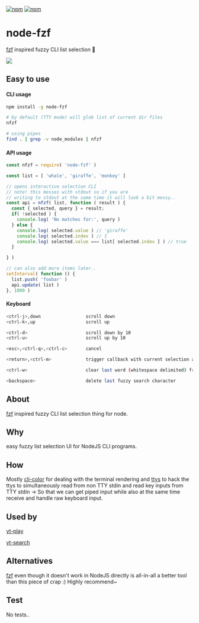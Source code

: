 [![npm](https://img.shields.io/npm/v/node-fzf.svg?maxAge=3600&style=flat-square)](https://www.npmjs.com/package/node-fzf)
[![npm](https://img.shields.io/npm/l/node-fzf.svg?maxAge=3600&style=flat-square)](https://github.com/talmobi/node-fzf/blob/master/LICENSE)

#  node-fzf
[fzf](https://github.com/junegunn/fzf) inspired fuzzy CLI list selection 🎀

![](https://thumbs.gfycat.com/DisgustingElderlyIbadanmalimbe-size_restricted.gif)

## Easy to use

#### CLI usage
```bash
npm install -g node-fzf

# by default (TTY mode) will glob list of current dir files
nfzf

# using pipes
find . | grep -v node_modules | nfzf
```

#### API usage
```js
const nfzf = require( 'node-fzf' )

const list = [ 'whale', 'giraffe', 'monkey' ]

// opens interactive selection CLI
// note! this messes with stdout so if you are
// writing to stdout at the same time it will look a bit messy..
const api = nfzf( list, function ( result ) {
  const { selected, query } = result;
  if( !selected ) {
    console.log( 'No matches for:', query )
  } else {
    console.log( selected.value ) // 'giraffe'
    console.log( selected.index ) // 1
    console.log( selected.value === list[ selected.index ] ) // true
  }

} )

// can also add more items later..
setInterval( function () {
  list.push( 'foobar' )
  api.update( list )
}, 1000 )
```

#### Keyboard
```bash
<ctrl-j>,down                 scroll down
<ctrl-k>,up                   scroll up

<ctrl-d>                      scroll down by 10
<ctrl-u>                      scroll up by 10

<esc>,<ctrl-q>,<ctrl-c>       cancel

<return>,<ctrl-m>             trigger callback with current selection and exit

<ctrl-w>                      clear last word (whitespace delimited) from fuzzy search

<backspace>                   delete last fuzzy search character
```

## About
[fzf](https://github.com/junegunn/fzf) inspired fuzzy CLI list selection thing for node.

## Why
easy fuzzy list selection UI for NodeJS CLI programs.

## How
Mostly [cli-color](https://github.com/medikoo/cli-color) for dealing with the terminal rendering
and [ttys](https://github.com/TooTallNate/ttys) to hack the ttys to simultaneously
read from non TTY stdin and read key inputs from TTY stdin -> So that we can get piped input while
also at the same time receive and handle raw keyboard input.

## Used by
[yt-play](https://github.com/talmobi/yt-play)

[yt-search](https://github.com/talmobi/yt-search)

## Alternatives
[fzf](https://github.com/junegunn/fzf) even though it doesn't work in NodeJS directly is all-in-all a better tool than this piece of crap :) Highly recommend~

## Test
No tests..

